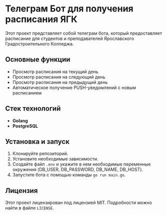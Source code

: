 # Телеграм Бот для получения расписания ЯГК

Этот проект представляет собой телеграм бота, который предоставляет расписание для студентов и преподавателей Ярославского Градостроительного Колледжа.

## Основные функции

- Просмотр расписания на текущий день
- Просмотр расписания на следующий день
- Просмотр расписания на предыдущий день
- Автоматическое получение PUSH-уведомлений с новым расписанием

## Стек технологий

- **Golang**
- **PostgreSQL**

## Установка и запуск

1. Клонируйте репозиторий.
2. Установите необходимые зависимости.
3. Создайте файл `.env` и укажите в нем необходимые переменные окружения (DB_USER, DB_PASSWORD, DB_NAME, DB_HOST).
4. Запустите бота с помощью команды `go run main.go`.

## Лицензия

Этот проект лицензирован под лицензией MIT. Подробности можно найти в файле `LICENSE`.
